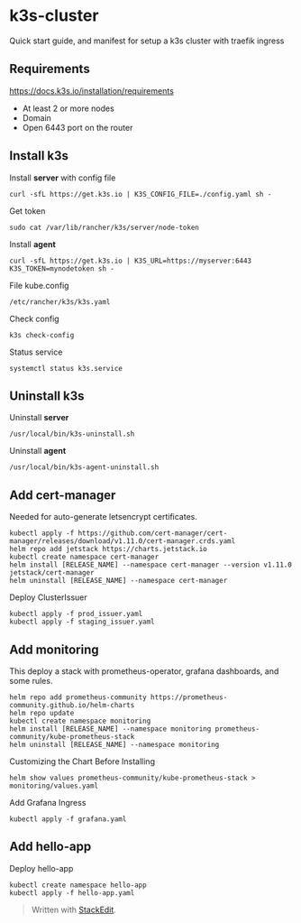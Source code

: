# k3s-cluster
Quick start guide, and manifest for setup a k3s cluster with traefik ingress

## Requirements
https://docs.k3s.io/installation/requirements

 - At least 2 or more nodes 
 - Domain 
 - Open 6443 port on the router

## Install k3s
Install **server** with config file

    curl -sfL https://get.k3s.io | K3S_CONFIG_FILE=./config.yaml sh -

Get token

    sudo cat /var/lib/rancher/k3s/server/node-token
    
Install **agent**

    curl -sfL https://get.k3s.io | K3S_URL=https://myserver:6443 K3S_TOKEN=mynodetoken sh -

File kube.config

    /etc/rancher/k3s/k3s.yaml
Check config

    k3s check-config  

  
Status service  

    systemctl status k3s.service
## Uninstall k3s
Uninstall **server**

    /usr/local/bin/k3s-uninstall.sh  

Uninstall **agent**

    /usr/local/bin/k3s-agent-uninstall.sh

## Add cert-manager
Needed for auto-generate letsencrypt certificates.

    kubectl apply -f https://github.com/cert-manager/cert-manager/releases/download/v1.11.0/cert-manager.crds.yaml
    helm repo add jetstack https://charts.jetstack.io
    kubectl create namespace cert-manager
    helm install [RELEASE_NAME] --namespace cert-manager --version v1.11.0 jetstack/cert-manager
    helm uninstall [RELEASE_NAME] --namespace cert-manager

Deploy ClusterIssuer

    kubectl apply -f prod_issuer.yaml
    kubectl apply -f staging_issuer.yaml

## Add monitoring
This deploy a stack with prometheus-operator, grafana dashboards, and some rules.

    helm repo add prometheus-community https://prometheus-community.github.io/helm-charts
    helm repo update
    kubectl create namespace monitoring
    helm install [RELEASE_NAME] --namespace monitoring prometheus-community/kube-prometheus-stack
    helm uninstall [RELEASE_NAME] --namespace monitoring
Customizing the Chart Before Installing

    helm show values prometheus-community/kube-prometheus-stack > monitoring/values.yaml
Add Grafana Ingress

    kubectl apply -f grafana.yaml

## Add hello-app

Deploy hello-app

    kubectl create namespace hello-app    
    kubectl apply -f hello-app.yaml

> Written with [StackEdit](https://stackedit.io/).

